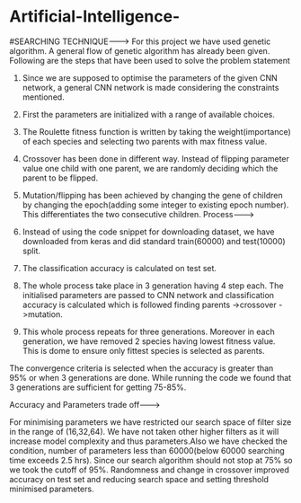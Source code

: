 # Artificial-Intelligence-
#SEARCHING TECHNIQUE--->
For this project we have used genetic algorithm. A general flow of genetic algorithm has already been given. Following are the steps that have been used to solve the problem statement
1.	Since we are supposed  to  optimise  the  parameters  of  the given CNN network, a general CNN network is made considering the constraints mentioned.
2.	First the parameters are initialized with a range of available choices.
3.	The Roulette fitness function is written by taking the weight(importance) of each species and selecting two parents with max fitness value.
4.	Crossover has been done in different way. Instead of flipping parameter value one child with one parent, we are randomly deciding which the parent to be flipped.
5.	Mutation/flipping has been achieved by changing  the  gene of children by changing the epoch(adding some integer to existing epoch number). This differentiates the two consecutive children.
Process--->

1.	Instead of using the code snippet for downloading dataset, we have downloaded from keras and did standard train(60000) and test(10000) split.
2.	The classification accuracy is calculated on test set.
3.	The whole process  take  place  in  3  generation  having  4 step each. The initialised parameters are passed to CNN network and classification accuracy is calculated which is followed finding parents ->crossover ->mutation.
4.	This whole process repeats for three generations. Moreover
in each generation, we have removed 2 species having lowest fitness value. This is dome to ensure only fittest species is selected as parents.

The convergence criteria is selected when the accuracy is greater than 95% or when 3 generations are done. While running the code we found that 3 generations are sufficient   for getting 75-85%.

Accuracy and Parameters trade off--->

For minimising parameters we have restricted our search space of filter size in the range of (16,32,64). We have not taken other higher filters as it will increase model complexity and thus parameters.Also we have checked the condition, number of parameters less than 60000(below 60000 searching time exceeds 2.5 hrs). Since our search algorithm should not stop at 75% so we took the cutoff of 95%. Randomness and change  in  crossover  improved  accuracy  on test set and reducing search space and setting threshold minimised parameters.

